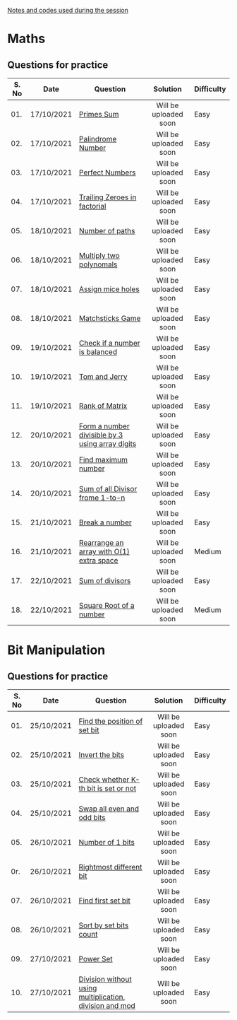 [Notes and codes used during the session](/Session_code)

# Maths

## Questions for practice
| S. No| Date | Question | Solution| Difficulty |
| --- | ---  | ------ | :--------------: | ----- |
| 01. | 17/10/2021 | [Primes Sum](https://practice.geeksforgeeks.org/problems/primes-sum5827/1) | Will be uploaded soon | Easy |
| 02. | 17/10/2021 | [Palindrome Number](https://practice.geeksforgeeks.org/problems/palindrome-numbers0942/1) | Will be uploaded soon | Easy |
| 03. | 17/10/2021 | [Perfect Numbers](https://practice.geeksforgeeks.org/problems/perfect-numbers3207/1) | Will be uploaded soon | Easy |
| 04. | 17/10/2021 | [Trailing Zeroes in factorial](https://practice.geeksforgeeks.org/problems/trailing-zeroes-in-factorial5134/1) | Will be uploaded soon | Easy |
| 05. | 18/10/2021 | [Number of paths](https://practice.geeksforgeeks.org/problems/number-of-paths0926/1/?category[]=Mathematical&category[]=Mathematical&page=1&query=category[]Mathematicalpage1category[]Mathematical) | Will be uploaded soon | Easy |
| 06. | 18/10/2021 | [Multiply two polynomals](https://practice.geeksforgeeks.org/problems/multiply-two-polynomals0721/1/?category[]=Mathematical&category[]=Mathematical&page=1&query=category[]Mathematicalpage1category[]Mathematical) | Will be uploaded soon | Easy |
| 07. | 18/10/2021 | [Assign mice holes](https://practice.geeksforgeeks.org/problems/assign-mice-holes3053/1/?category[]=Mathematical&category[]=Mathematical&page=2&query=category[]Mathematicalpage2category[]Mathematical) | Will be uploaded soon | Easy |
| 08. | 18/10/2021 | [Matchsticks Game](https://practice.geeksforgeeks.org/problems/-matchsticks-game4906/0/?category[]=Mathematical&category[]=Mathematical&page=2&query=category[]Mathematicalpage2category[]Mathematical) | Will be uploaded soon | Easy |
| 09. | 19/10/2021 | [Check if a number is balanced](https://practice.geeksforgeeks.org/problems/check-if-the-number-is-balanced3014/1/?category[]=Mathematical&category[]=Mathematical&page=2&query=category[]Mathematicalpage2category[]Mathematical) | Will be uploaded soon | Easy |
| 10. | 19/10/2021 | [Tom and Jerry](https://practice.geeksforgeeks.org/problems/tom-and-jerry1325/1/?category[]=Mathematical&category[]=Mathematical&page=1&query=category[]Mathematicalpage1category[]Mathematical) | Will be uploaded soon | Easy |
| 11. | 19/10/2021 | [Rank of Matrix](https://practice.geeksforgeeks.org/problems/rank-of-matrix/0/?category[]=Mathematical&category[]=Mathematical&page=2&query=category[]Mathematicalpage2category[]Mathematical) | Will be uploaded soon | Easy |
| 12. | 20/10/2021 | [Form a number divisible by 3 using array digits](https://practice.geeksforgeeks.org/problems/form-a-number-divisible-by-3-using-array-digits0717/1/?category[]=Mathematical&category[]=Mathematical&page=2&query=category[]Mathematicalpage2category[]Mathematical) | Will be uploaded soon | Easy |
| 13. | 20/10/2021 | [Find maximum number](https://practice.geeksforgeeks.org/problems/find-maximum-number2152/1/?category[]=Mathematical&category[]=Mathematical&page=2&query=category[]Mathematicalpage2category[]Mathematical) | Will be uploaded soon | Easy |
| 14. | 20/10/2021 | [Sum of all Divisor frome 1-to-n](https://practice.geeksforgeeks.org/problems/sum-of-all-divisors-from-1-to-n4738/0/?category[]=Mathematical&category[]=Mathematical&page=3&query=category[]Mathematicalpage3category[]Mathematical) | Will be uploaded soon | Easy |
| 15. | 21/10/2021 | [Break a number](https://practice.geeksforgeeks.org/problems/break-a-number5913/1/?category[]=Mathematical&category[]=Mathematical&page=3&query=category[]Mathematicalpage3category[]Mathematical) | Will be uploaded soon | Easy |
| 16. | 21/10/2021 | [Rearrange an array with O(1) extra space](https://practice.geeksforgeeks.org/problems/rearrange-an-array-with-o1-extra-space3142/1/?category[]=Mathematical&category[]=Mathematical&page=3&query=category[]Mathematicalpage3category[]Mathematical) | Will be uploaded soon | Medium |
| 17. | 22/10/2021 | [Sum of divisors](https://practice.geeksforgeeks.org/problems/find-sum-of-divisors5636/1/?category[]=Mathematical&category[]=Mathematical&page=3&query=category[]Mathematicalpage3category[]Mathematical) | Will be uploaded soon | Easy |
| 18. | 22/10/2021 | [Square Root of a number](https://practice.geeksforgeeks.org/problems/square-root/1/?category[]=Mathematical&category[]=Mathematical&page=3&query=category[]Mathematicalpage3category[]Mathematical) | Will be uploaded soon | Medium |


# Bit Manipulation

## Questions for practice
| S. No| Date | Question | Solution| Difficulty |
| --- | ---  | ------ | :--------------: | ----- |
| 01. | 25/10/2021 | [Find the position of set bit](https://practice.geeksforgeeks.org/problems/find-position-of-set-bit3706/1) | Will be uploaded soon | Easy |
| 02. | 25/10/2021 | [Invert the bits](https://practice.geeksforgeeks.org/problems/invert-the-bits2942/1) | Will be uploaded soon | Easy |
| 03. | 25/10/2021 | [Check whether K-th bit is set or not](https://practice.geeksforgeeks.org/problems/check-whether-k-th-bit-is-set-or-not-1587115620/1) | Will be uploaded soon | Easy |
| 04. | 25/10/2021 | [Swap all even and odd bits](https://practice.geeksforgeeks.org/problems/swap-all-odd-and-even-bits-1587115621/0/) | Will be uploaded soon | Easy |
| 05. | 26/10/2021 | [Number of 1 bits](https://practice.geeksforgeeks.org/problems/set-bits0143/1) | Will be uploaded soon | Easy |
| 0r. | 26/10/2021 | [Rightmost different bit](https://practice.geeksforgeeks.org/problems/rightmost-different-bit-1587115621/0/?category[]=Bit%20Magic&page=1&query=category[]Bit%20Magicpage1) | Will be uploaded soon | Easy |
| 07. | 26/10/2021 | [Find first set bit](https://practice.geeksforgeeks.org/problems/find-first-set-bit-1587115620/1) | Will be uploaded soon | Easy |
| 08. | 26/10/2021 | [Sort by set bits count](https://practice.geeksforgeeks.org/problems/sort-by-set-bit-count1153/1) | Will be uploaded soon | Easy |
| 09. | 27/10/2021 | [Power Set](https://practice.geeksforgeeks.org/problems/power-set4302/1) | Will be uploaded soon | Easy |
| 10. | 27/10/2021 | [Division without using multiplication, division and mod](https://practice.geeksforgeeks.org/problems/power-set4302/1) | Will be uploaded soon | Easy | 
